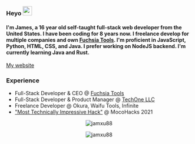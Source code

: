 ### Heyo <img src="https://media.giphy.com/media/hvRJCLFzcasrR4ia7z/giphy.gif" width="25px">
#### I'm James, a 16 year old self-taught full-stack web developer from the United States. I have been coding for 8 years now. I freelance develop for multiple companies and own [Fuchsia Tools](https://fuchsia.tools/). I'm proficient in JavaScript, Python, HTML, CSS, and Java. I prefer working on NodeJS backend. I'm currently learning Java and Rust.<br>
[My website](https://jamesxu.dev/)


### Experience<br>
- Full-Stack Developer & CEO @ [Fuchsia Tools](https://fuchsia.tools/)
- Full-Stack Developer & Product Manager @ [TechOne LLC](http://techone.dev/)
- Freelance Developer @ Okura, Waifu Tools, Infinite
- ["Most Technically Impressive Hack"](https://devpost.com/software/movie-night-ivtqjn) @ MocoHacks 2021

<p align="center"> <img src="https://github-readme-stats.vercel.app/api?username=jamxu88&show_icons=true&theme=gotham" alt="jamxu88" />
<p align="center"> <img src="https://api.ghprofile.me/view?username=jamxu88&color=purple" alt="jamxu88"/>

<!--
**jamxu88/jamxu88** is a ✨ _special_ ✨ repository because its `README.md` (this file) appears on your GitHub profile.

Here are some ideas to get you started:

- 🔭 I’m currently working on ...
- 🌱 I’m currently learning ...
- 👯 I’m looking to collaborate on ...
- 🤔 I’m looking for help with ...
- 💬 Ask me about ...
- 📫 How to reach me: ...
- 😄 Pronouns: ...
- ⚡ Fun fact: ...
-->
